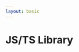 ```yaml
---
layout: basic
---
```


<h1>
    <logos:javascript class="baseColor mr-2" />JS/TS Library
</h1>

<div class="w-full h-[470px] flex justify-center items-center">
  <TalkOverviewSvg :force-click="8" class="w-[100%]" />
</div>

<!-- dummy only to force the click count on this slide manually -->
<div v-click="0" />

<div class="absolute w-62 h-9 left-120 top-37" v-mark="{ at: 1, color: '#ab2657', type: 'box' }"></div>

